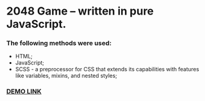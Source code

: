 # **2048 Game –  written in pure JavaScript.**

### The following methods were used:
  - HTML;
  - JavaScript;
  - SCSS - a preprocessor for CSS that extends its capabilities with features like variables, mixins, and nested styles;
  
 ### [DEMO LINK](https://nata-prog123.github.io/js_2048_game1/)
